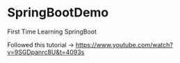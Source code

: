# SpringBootDemo
First Time Learning SpringBoot

Followed this tutorial -> https://www.youtube.com/watch?v=9SGDpanrc8U&t=4093s
